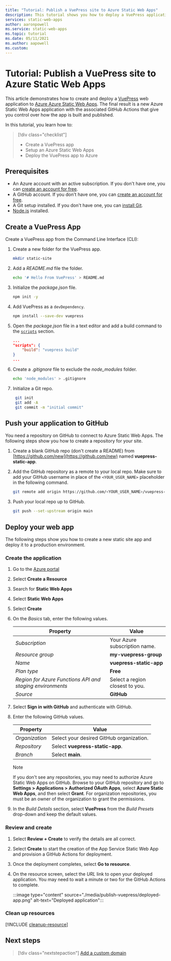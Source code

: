 ```yaml
---
title: "Tutorial: Publish a VuePress site to Azure Static Web Apps"
description: This tutorial shows you how to deploy a VuePress application to Azure Static Web Apps.
services: static-web-apps
author: aaronpowell
ms.service: static-web-apps
ms.topic: tutorial
ms.date: 05/11/2021
ms.author: aapowell
ms.custom:
---
```


# Tutorial: Publish a VuePress site to Azure Static Web Apps

This article demonstrates how to create and deploy a [VuePress](https://vuepress.vuejs.org/) web application to [Azure Azure Static Web Apps](overview.md). The final result is a new Azure Static Web Apps application with the associated GitHub Actions that give you control over how the app is built and published.

In this tutorial, you learn how to:

> [!div class="checklist"]
>
> - Create a VuePress app
> - Setup an Azure Static Web Apps
> - Deploy the VuePress app to Azure

## Prerequisites

- An Azure account with an active subscription. If you don't have one, you can [create an account for free](https://azure.microsoft.com/free/).
- A GitHub account. If you don't have one, you can [create an account for free](https://github.com/join).
- A Git setup installed. If you don't have one, you can [install Git](https://www.git-scm.com/downloads). 
- [Node.js](https://nodejs.org) installed.

## Create a VuePress App

Create a VuePress app from the Command Line Interface (CLI):

1. Create a new folder for the VuePress app.

   ```bash
   mkdir static-site
   ```

1. Add a _README.md_ file the folder.

   ```bash
   echo '# Hello From VuePress' > README.md
   ```

1. Initialize the _package.json_ file.

   ```bash
   npm init -y
   ```

1. Add VuePress as a `devDependency`.

   ```bash
   npm install --save-dev vuepress
   ```

1. Open the _package.json_ file in a text editor and add a build command to the [`scripts`](https://docs.npmjs.com/cli-commands/run-script.html) section.

   ```json
   ...
   "scripts": {
       "build": "vuepress build"
   }
   ...
   ```

1. Create a _.gitignore_ file to exclude the _node\_modules_ folder.

    ```bash
    echo 'node_modules' > .gitignore
    ```

1. Initialize a Git repo.

   ```bash
    git init
    git add -A
    git commit -m "initial commit"
   ```

## Push your application to GitHub

You need a repository on GitHub to connect to Azure Static Web Apps. The following steps show you how to create a repository for your site.

1. Create a blank GitHub repo (don't create a README) from [https://github.com/new](https://github.com/new) named **vuepress-static-app**.

1. Add the GitHub repository as a remote to your local repo. Make sure to add your GitHub username in place of the `<YOUR_USER_NAME>` placeholder in the following command.

   ```bash
   git remote add origin https://github.com/<YOUR_USER_NAME>/vuepress-static-app
   ```

1. Push your local repo up to GitHub.

   ```bash
   git push --set-upstream origin main
   ```

## Deploy your web app

The following steps show you how to create a new static site app and deploy it to a production environment.

### Create the application

1. Go to the [Azure portal](https://portal.azure.com)
1. Select **Create a Resource**
1. Search for **Static Web Apps**
1. Select **Static Web Apps**
1. Select **Create**
1. On the _Basics_ tab, enter the following values.

    | Property | Value |
    | --- | --- |
    | _Subscription_ | Your Azure subscription name. |
    | _Resource group_ | **my-vuepress-group**  |
    | _Name_ | **vuepress-static-app** |
    | _Plan type_ | **Free** |
    | _Region for Azure Functions API and staging environments_ | Select a region closest to you. |
    | _Source_ | **GitHub** |

1. Select **Sign in with GitHub** and authenticate with GitHub.

1. Enter the following GitHub values.

    | Property | Value |
    | --- | --- |
    | _Organization_ | Select your desired GitHub organization. |
    | _Repository_ | Select **vuepress-static-app**. |
    | _Branch_ | Select **main**. |

    > [!NOTE]
    > If you don't see any repositories, you may need to authorize Azure Static Web Apps on GitHub.
    > Browse to your GitHub repository and go to **Settings > Applications > Authorized OAuth Apps**, select **Azure Static Web Apps**, and then select **Grant**. For organization repositories, you must be an owner of the organization to grant the permissions.

1. In the _Build Details_ section, select **VuePress** from the _Build Presets_ drop-down and keep the default values.

### Review and create

1. Select **Review + Create** to verify the details are all correct.

2. Select **Create** to start the creation of the App Service Static Web App and provision a GitHub Actions for deployment.

3. Once the deployment completes, select **Go to resource**.

4. On the resource screen, select the _URL_ link to open your deployed application. You may need to wait a minute or two for the GitHub Actions to complete.

   :::image type="content" source="./media/publish-vuepress/deployed-app.png" alt-text="Deployed application":::

### Clean up resources

[!INCLUDE [cleanup-resource](../../includes/static-web-apps-cleanup-resource.md)]

## Next steps

> [!div class="nextstepaction"]
> [Add a custom domain](custom-domain.md)
